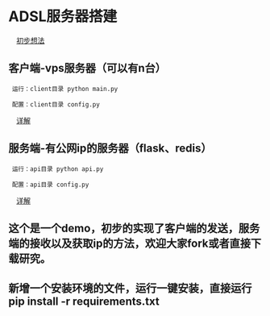 # ADSL服务器搭建

     [初步想法](https://linzhiming0826.github.io/2017/06/12/something/)
   
## 客户端-vps服务器（可以有n台）

     运行：client目录 python main.py
   
     配置：client目录 config.py
     
     [详解](https://linzhiming0826.github.io/2017/06/13/adsl-client/)
    
## 服务端-有公网ip的服务器（flask、redis）

     运行：api目录 python api.py
   
     配置：api目录 config.py
     
     [详解](https://linzhiming0826.github.io/2017/06/13/adsl-server/)
     
## 这个是一个demo，初步的实现了客户端的发送，服务端的接收以及获取ip的方法，欢迎大家fork或者直接下载研究。

## 新增一个安装环境的文件，运行一键安装，直接运行 pip install -r requirements.txt
